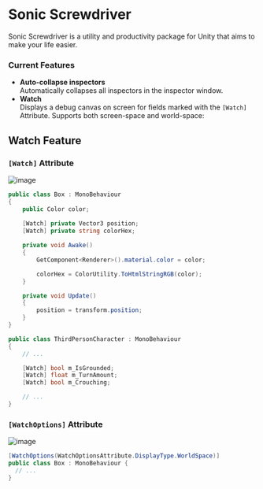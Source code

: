 # Sonic Screwdriver

Sonic Screwdriver is a utility and productivity package for Unity that aims to make your life easier.

### Current Features

- **Auto-collapse inspectors**  
  Automatically collapses all inspectors in the inspector window. 
- **Watch**  
  Displays a debug canvas on screen for fields marked with the `[Watch]` Attribute. Supports both screen-space and world-space:

## Watch Feature
### `[Watch]` Attribute

![image](https://user-images.githubusercontent.com/578902/103529360-7114d000-4e7d-11eb-9d59-350ed027c5f1.png)

```cs
public class Box : MonoBehaviour
{
    public Color color;
    
    [Watch] private Vector3 position;
    [Watch] private string colorHex;

    private void Awake()
    {
        GetComponent<Renderer>().material.color = color;

        colorHex = ColorUtility.ToHtmlStringRGB(color);
    }

    private void Update()
    {
        position = transform.position;
    }
}
```

```cs
public class ThirdPersonCharacter : MonoBehaviour
{
	// ...

	[Watch] bool m_IsGrounded;
	[Watch] float m_TurnAmount;
	[Watch] bool m_Crouching;

	// ...
}
```

### `[WatchOptions]` Attribute

![image](https://user-images.githubusercontent.com/578902/103529541-c18c2d80-4e7d-11eb-8f07-d3db2ac9e4a5.png)

```cs
[WatchOptions(WatchOptionsAttribute.DisplayType.WorldSpace)]
public class Box : MonoBehaviour {
  // ...
}
```

